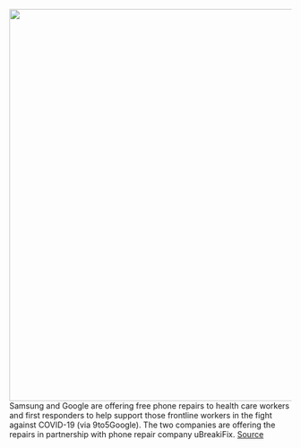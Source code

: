 <img src='https://cdn.vox-cdn.com/thumbor/IDyYSG-bXnJKP8hwu2QNAV0QH1A=/0x0:2040x1360/1200x800/filters:focal(857x517:1183x843)/cdn.vox-cdn.com/uploads/chorus_image/image/66703359/bking_200306_3928_0015.0.jpg' width='700px' /><br/>
Samsung and Google are offering free phone repairs to health care workers and first responders to help support those frontline workers in the fight against COVID-19 (via 9to5Google). The two companies are offering the repairs in partnership with phone repair company uBreakiFix.
<a href='https://www.theverge.com/2020/4/24/21234668/samsung-google-ubreakifix-free-phone-repairs-healthcare-first-responder-galaxy-pixel'> Source <a/>